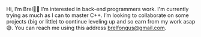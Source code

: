Hi, I’m Brel👋🏽
I’m interested in back-end programmers work.
I'm currently trying as much as I can to master C++.
I’m looking to collaborate on some projects
(big or little) to continue leveling up and so earn from my work asap😅.
You can reach me using this address brelfongus@gmail.com.

<!---
BrelM/BrelM is a ✨ special ✨ repository because its `README.md` (this file) appears on your GitHub profile.
You can click the Preview link to take a look at your changes.
--->
